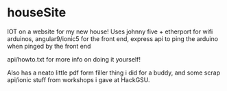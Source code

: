 # houseSite
IOT on a website for my new house!
Uses johnny five + etherport for wifi arduinos, angular9/ionic5 for the front end, express api to ping the arduino when pinged by the front end

api/howto.txt for more info on doing it yourself!

Also has a neato little pdf form filler thing i did for a buddy, and some scrap api/ionic stuff from workshops i gave at HackGSU.
